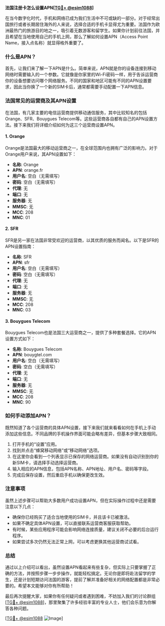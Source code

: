**法国注册卡怎么设置APN[[TG💪+ @esim1088](https://t.me/s/esim1088)]**

在当今数字化时代，手机和网络已成为我们生活中不可或缺的一部分。对于经常出国旅行或者长期居住海外的人来说，选择合适的手机卡显得尤为重要。法国作为欧洲最热门的旅游目的地之一，吸引着无数游客和留学生。如果你计划前往法国，并且希望在当地使用自己的手机上网，那么了解如何设置APN（Access Point Name，接入点名称）就显得格外重要了。

### 什么是APN？

首先，让我们来了解一下APN是什么。简单来说，APN就是你的设备连接到移动网络时需要输入的一个参数。它就像是你家里的Wi-Fi密码一样，用于告诉运营商你的设备想要访问哪个网络服务。不同的国家和地区可能有不同的APN设置要求，因此当你换了一个新的SIM卡后，通常都需要手动配置一下APN信息。

### 法国常见的运营商及其APN设置

在法国，有几家主要的电信运营商提供移动通信服务，其中比较知名的包括Orange、SFR、Bouygues Telecom等。这些运营商各自都有自己的APN设置方法。接下来我们将详细介绍如何为这三个运营商设置APN。

#### 1. Orange
Orange是法国最大的移动运营商之一，在全球范围内也拥有广泛的影响力。对于Orange用户来说，其APN设置如下：
- **名称**: Orange
- **APN**: orange.fr
- **用户名**: 空白（无需填写）
- **密码**: 空白（无需填写）
- **代理**: 无
- **端口**: 无
- **服务器**: 无
- **MMSC**: 无
- **MCC**: 208
- **MNC**: 01

#### 2. SFR
SFR是另一家在法国非常受欢迎的运营商，以其优质的服务而闻名。以下是SFR的APN设置指南：
- **名称**: SFR
- **APN**: sfr
- **用户名**: 空白（无需填写）
- **密码**: 空白（无需填写）
- **代理**: 无
- **端口**: 无
- **服务器**: 无
- **MMSC**: 无
- **MCC**: 208
- **MNC**: 03

#### 3. Bouygues Telecom
Bouygues Telecom也是法国三大运营商之一，提供了多种套餐选择。它的APN设置方式如下：
- **名称**: Bouygues Telecom
- **APN**: bouygtel.com
- **用户名**: 空白（无需填写）
- **密码**: 空白（无需填写）
- **代理**: 无
- **端口**: 无
- **服务器**: 无
- **MMSC**: 无
- **MCC**: 208
- **MNC**: 90

### 如何手动添加APN？

既然知道了各个运营商的具体APN设置，接下来我们就来看看如何在手机上手动添加这些信息。不同品牌的手机操作界面可能会略有差异，但基本步骤大致相同。

1. 打开手机的“设置”应用。
2. 找到并点击“蜂窝移动网络”或“移动网络”选项。
3. 在这里你会看到一个列表显示已保存的网络运营商。如果没有自动识别到你的新SIM卡，请选择手动选择运营商。
4. 输入相应的APN信息，包括APN名称、APN地址、用户名、密码等字段。
5. 完成后保存设置，然后重启手机以确保更改生效。

### 注意事项

虽然上述步骤可以帮助大多数用户成功设置APN，但在实际操作过程中还是需要注意以下几点：

- 确保你已经购买了适合当地使用的SIM卡，并且该卡已被激活。
- 如果不确定具体APN设置，可以直接联系运营商客服获取帮助。
- 有时候，某些应用程序可能会影响网络连接质量，建议关闭不必要的后台运行程序。
- 如果尝试多次仍然无法正常上网，可以考虑更换其他运营商试试看。

### 总结

通过以上介绍可以看出，虽然设置APN看起来有些复杂，但实际上只要掌握了正确的方法，并按照步骤一步步操作，就能轻松搞定。无论你是即将赴法留学的学生，还是计划短期访问法国的游客，提前了解并准备好相关的网络配置都是非常必要的。希望本文能够对你有所帮助！

最后再次提醒大家，如果你有任何疑问或者遇到困难，不妨加入我们的讨论群组[[TG💪+ @esim1088](https://t.me/s/esim1088)]，那里聚集了许多经验丰富的专业人士，他们会乐意为你解答各种问题。

[[TG💪+ @esim1088](https://t.me/s/esim1088) ![Image](https://i.postimg.cc/4NQfJmqS/Snipaste-2025-05-13-00-14-12.png)]